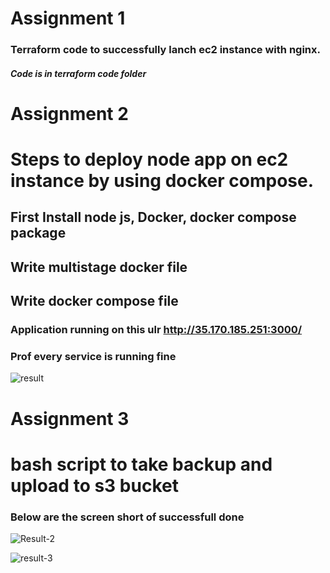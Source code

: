 # Assignment 1
### Terraform code to successfully lanch ec2 instance with nginx.
##### Code is in terraform code folder


# Assignment 2
# Steps to deploy node app on ec2 instance by using docker compose.

## First Install node js, Docker, docker compose package
## Write multistage docker file
## Write docker compose file
### Application running on this ulr http://35.170.185.251:3000/
### Prof every service is running fine
![result](https://github.com/user-attachments/assets/8a65692a-098e-4112-a901-4c39ba764aba)


# Assignment 3
# bash script to take backup and upload to s3 bucket
### Below are the screen short of successfull done

![Result-2](https://github.com/user-attachments/assets/fc892381-62f1-41d4-916e-44a994ef8ece)

![result-3](https://github.com/user-attachments/assets/7ed6d81d-86da-4dec-9412-347ba1068744)
